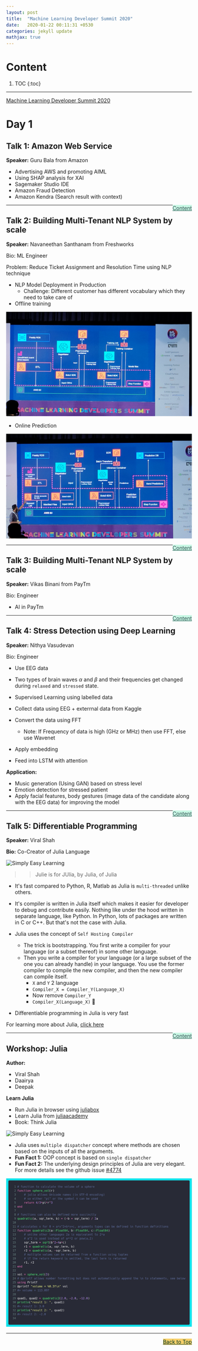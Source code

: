 ```yaml
---
layout: post
title:  "Machine Learning Developer Summit 2020"
date:   2020-01-22 00:11:31 +0530
categories: jekyll update
mathjax: true
---
```


# Content

1. TOC
{:toc}
---

[Machine Learning Developer Summit 2020](https://www.mlds.analyticsindiasummit.com/)

# Day 1

## Talk 1: Amazon Web Service

**Speaker:** Guru Bala from Amazon

- Advertising AWS and promoting AIML
- Using SHAP analysis for XAI
- Sagemaker Studio IDE
- Amazon Fraud Detection
- Amazon Kendra (Search result with context)

<a href="#Top" style="color:#2F4F4F;background-color: #c8f7e4;float: right;">Content</a>

----

## Talk 2: Building Multi-Tenant NLP System by scale  

**Speaker:** Navaneethan Santhanam from Freshworks

Bio: ML Engineer

Problem: Reduce Ticket Assignment and Resolution Time using NLP technique

- NLP Model Deployment in Production
  - Challenge: Different customer has different vocabulary which they need to take care of
- Offline training
   
![image](/assets/images/MLDS2020_day_1/Navaneethan_1.jpg)

- Online Prediction

![image](/assets/images/MLDS2020_day_1/Navaneethan_2.jpg)

<a href="#Top" style="color:#2F4F4F;background-color: #c8f7e4;float: right;">Content</a>

---- 


## Talk 3: Building Multi-Tenant NLP System by scale  

**Speaker:** Vikas Binani from PayTm

Bio: Engineer

- AI in PayTm

<a href="#Top" style="color:#2F4F4F;background-color: #c8f7e4;float: right;">Content</a>

----

## Talk 4: Stress Detection using Deep Learning

**Speaker:** Nithya Vasudevan

Bio: Engineer

- Use EEG data
- Two types of brain waves $\alpha$ and $\beta$ and their frequencies get changed during `relaxed` and `stressed` state.

- Supervised Learning using labelled data
- Collect data using EEG + exterrnal data from Kaggle
- Convert the data using FFT
  - Note: If Frequency of data is high (GHz or MHz) then use FFT, else use Wavenet
- Apply embedding
- Feed into LSTM with attention

**Application:**

- Music generation (Using GAN) based on stress level
- Emotion detection for stressed patient
- Apply facial features, body gestures (image data of the candidate along with the EEG data) for improving the model

<a href="#Top" style="color:#2F4F4F;background-color: #c8f7e4;float: right;">Content</a>

----

## Talk 5: Differentiable Programming

**Speaker:** Viral Shah

**Bio:** Co-Creator of Julia Language

<img src="https://docs.julialang.org/en/v1/assets/logo.png" alt="Simply Easy Learning" height=100>

>> Julie is for JUlia, by Julia, of Julia

- It's fast compared to Python, R, Matlab as Julia is `multi-threaded` unlike others.
- It's compiler is written in Julia itself which makes it easier for developer to debug and contribute easily. Nothing like under the hood written in separate language, like Python. In Python, lots of packages are written in C or C++. But that's not the case with Julia.
- Julia uses the concept of `Self Hosting Compiler`
  - The trick is bootstrapping. You first write a compiler for your language (or a subset thereof) in some other language.
  - Then you write a compiler for your language (or a large subset of the one you can already handle) in your language. You use the former compiler to compile the new compiler, and then the new compiler can compile itself.
    - `X` and `Y` 2 language 
    - `Compiler_X = Compiler_Y(Language_X)`
    - Now remove `Compiler_Y` 
    - `Compiler_X(Language_X)` 🚀

- Differentiable programming in Julia is very fast

For learning more about Julia, [click here](https://docs.julialang.org/en/v1/)

<a href="#Top" style="color:#2F4F4F;background-color: #c8f7e4;float: right;">Content</a>

----

## Workshop: Julia

**Author:** 
  - Viral Shah
  - Daairya
  - Deepak



**Learn Julia**
- Run Julia in browser using [juliabox](https://juliabox.com/)
- Learn Julia from [juliaacademy](https://juliaacademy.com/)
- Book: Think Julia

<img src="https://covers.oreillystatic.com/images/0636920215707/lrg.jpg" alt="Simply Easy Learning" height="300">

- Julia uses `multiple dispatcher` concept where methods are chosen based on the inputs of all the arguments.
- **Fun Fact 1:** OOP concept is based on `single dispatcher`
- **Fun Fact 2:** The underlying design principles of Julia are very elegant. For more details see the github issue [#4774](https://github.com/JuliaLang/julia/issues/4774)


![image](/assets/images/MLDS2020_day_1/julia.png)



----

<a href="#Top" style="color:#023628;background-color: #f7d06a;float: right;">Back to Top</a>